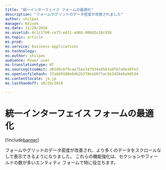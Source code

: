 ```yaml
---
title: "統一インターフェイス フォームの最適化"
description: "フォームやグリッドのデータ密度が改善されました"
author: shilpas
manager: KVivek
ms.date: 11/20/2018
ms.assetid: 6c1c1f60-ce73-e811-a96b-000d3a18c83b
ms.topic: article
ms.prod: 
ms.service: business-applications
ms.technology: 
ms.author: shilpas
audience: Power user
ms.translationtype: HT
ms.sourcegitcommit: d65d9c6f9cae75ea7d7934a95b3a9f67a9e10fe3
ms.openlocfilehash: 37ab69180e0db2b378ea50ffac5b2458e6a9d534
ms.contentlocale: ja-jp
ms.lasthandoff: 10/26/2018

---
```

# <a name="unified-interface-form-optimizations"></a>統一インターフェイス フォームの最適化


[!include[banner](../../includes/banner.md)]

フォームやグリッドのデータ密度が改善され、より多くのデータをスクロールなしで表示できるようになりました。 これらの機能強化は、セクションやフィールドの数が多いエンティティ フォームで特に役立ちます。

